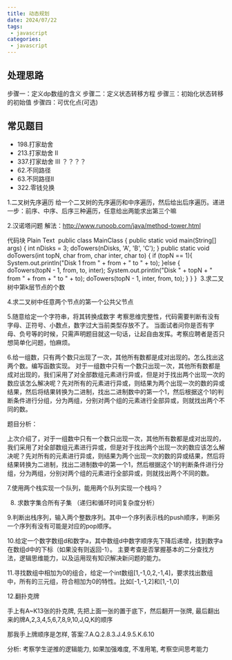 ```yaml
---
title: 动态规划
date: 2024/07/22
tags:
 - javascript
categories:
 - javascript
---
```


## 处理思路

步骤一：定义dp数组的含义
步骤二：定义状态转移方程
步骤三：初始化状态转移的初始值
步骤四：可优化点(可选)

## 常见题目

- 198.打家劫舍
- 213.打家劫舍 II
- 337.打家劫舍 III ？？？？
- 62.不同路径
- 63.不同路径II
- 322.零钱兑换

1.二叉树先序遍历
给一个二叉树的先序遍历和中序遍历，然后给出后序遍历。递进一步：前序、中序、后序三种遍历，任意给出两能求出第三个嘛

2.汉诺塔问题
解法：http://www.runoob.com/java/method-tower.html

代码块
Plain Text
​
public class MainClass {
    public static void main(String[] args) {
        int nDisks = 3;
        doTowers(nDisks, 'A', 'B', 'C');
    }
    public static void doTowers(int topN, char from, char inter, char to) {
        if (topN == 1){
            System.out.println("Disk 1 from " + from + " to " + to);
        }else {
            doTowers(topN - 1, from, to, inter);
            System.out.println("Disk " + topN + " from " + from + " to " + to);
            doTowers(topN - 1, inter, from, to);
        }
    }
}
​
3.求二叉树中第k层节点的个数

4.求二叉树中任意两个节点的第一个公共父节点

5.随意给定一个字符串，将其转换成数字
 考察思维完整性，代码需要判断有没有 字母、正符号、小数点，数字过大当前类型存放不了。
 当面试者问你是否有字母、负号等的时候，只需声明题目就这一句话，让起自由发挥。考察应聘者是否只想简单化问题，怕麻烦。

6.给一组数，只有两个数只出现了一次，其他所有数都是成对出现的。怎么找出这两个数。编写函数实现。
对于一组数中只有一个数只出现一次，其他所有数都是成对出现的，我们采用了对全部数组元素进行异或，但是对于找出两个出现一次的数应该怎么解决呢？先对所有的元素进行异或，则结果为两个出现一次的数的异或结果，然后将结果转换为二进制，找出二进制数中的第一个1，然后根据这个1的判断条件进行分组，分为两组，分别对两个组的元素进行全部异或，则就找出两个不同的数。

题目分析：

上次介绍了，对于一组数中只有一个数只出现一次，其他所有数都是成对出现的，我们采用了对全部数组元素进行异或，但是对于找出两个出现一次的数应该怎么解决呢？先对所有的元素进行异或，则结果为两个出现一次的数的异或结果，然后将结果转换为二进制，找出二进制数中的第一个1，然后根据这个1的判断条件进行分组，分为两组，分别对两个组的元素进行全部异或，则就找出两个不同的数。

7.使用两个栈实现一个队列，能用两个队列实现一个栈吗？

8. 求数字集合所有子集 （递归和循环时间复杂度分析）

9.判断出栈序列，输入两个整数序列。其中一个序列表示栈的push顺序，判断另一个序列有没有可能是对应的pop顺序。

10.给定一个数字数组d和数字a，其中数组d中数字顺序先下降后递增，找到数字a在数组d中的下标（如果没有则返回-1）。
主要考查是否掌握基本的二分查找方法，逻辑思维能力，以及运用现有知识解决新问题的能力。

11.寻找数组中相加为0的组合，给定一个int数组[1,-1,0,2,-1,4]，要求找出数组中，所有的三元组，符合相加为0的特性。比如[-1,-1,2]和[1,-1,0]

12.翻扑克牌

手上有A~K13张的扑克牌,  先把上面一张的置于底下，然后翻开一张牌, 最后翻出来的牌A,2,3,4,5,6,7,8,9,10,J,Q,K的顺序

那我手上牌顺序是怎样, 答案:7.A.Q.2.8.3.J.4.9.5.K.6.10

分析: 考察学生逆推的逻辑能力, 如果加强难度, 不准用笔, 考察空间思考能力